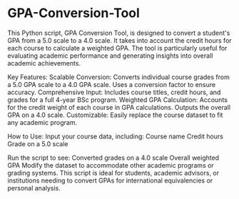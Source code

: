 # GPA-Conversion-Tool
This Python script, GPA Conversion Tool, is designed to convert a student's GPA from a 5.0 scale to a 4.0 scale. It takes into account the credit hours for each course to calculate a weighted GPA. The tool is particularly useful for evaluating academic performance and generating insights into overall academic achievements.

Key Features:
Scalable Conversion:
Converts individual course grades from a 5.0 GPA scale to a 4.0 GPA scale.
Uses a conversion factor to ensure accuracy.
Comprehensive Input:
Includes course titles, credit hours, and grades for a full 4-year BSc program.
Weighted GPA Calculation:
Accounts for the credit weight of each course in GPA calculations.
Outputs the overall GPA on a 4.0 scale.
Customizable:
Easily replace the course dataset to fit any academic program.

How to Use:
Input your course data, including:
Course name
Credit hours
Grade on a 5.0 scale

Run the script to see:
Converted grades on a 4.0 scale
Overall weighted GPA
Modify the dataset to accommodate other academic programs or grading systems.
This script is ideal for students, academic advisors, or institutions needing to convert GPAs for international equivalencies or personal analysis.
